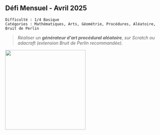 ## Défi Mensuel - Avril 2025

```
Difficulté : 1/4 Basique
Catégories : Mathématiques, Arts, Géométrie, Procédures, Aléatoire, Bruit de Perlin
```
> *Réaliser un **générateur d'art procédural aléatoire**, sur Scratch ou adacraft (extension *Bruit de Perlin* recommandée)*.

<img src="thumb.png" width=256px>
